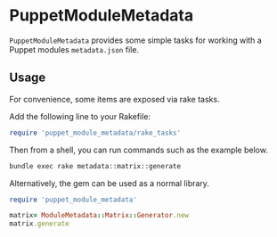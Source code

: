 # PuppetModuleMetadata

`PuppetModuleMetadata` provides some simple tasks for working with a Puppet modules `metadata.json` file.

## Usage 

For convenience, some items are exposed via rake tasks.

Add the following line to your Rakefile:

``` ruby
require 'puppet_module_metadata/rake_tasks'
```
Then from a shell, you can run commands such as the example below.

``` bash
bundle exec rake metadata::matrix::generate
```

Alternatively, the gem can be used as a normal library.

```ruby
require 'puppet_module_metadata'

matrix= ModuleMetadata::Matrix::Generator.new
matrix.generate
```
